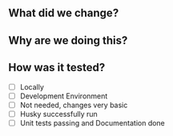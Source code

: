 ## What did we change?

## Why are we doing this?

## How was it tested?
- [ ] Locally
- [ ] Development Environment
- [ ] Not needed, changes very basic
- [ ] Husky successfully run
- [ ] Unit tests passing and Documentation done